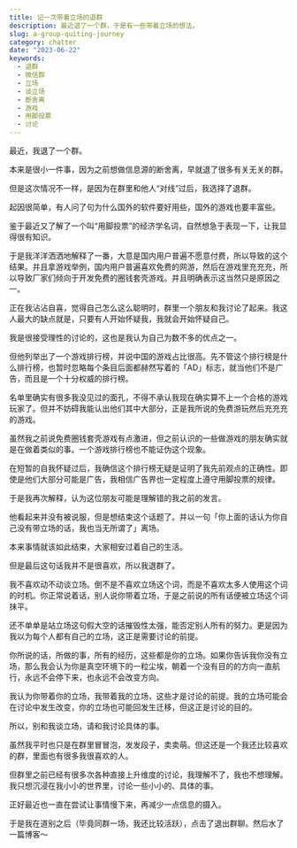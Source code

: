 ```yaml
---
title: 记一次带着立场的退群
description: 最近退了一个群，于是有一些带着立场的想法。
slug: a-group-quiting-journey
category: chatter
date: "2023-06-22"
keywords:
  - 退群
  - 微信群
  - 立场
  - 谈立场
  - 断舍离
  - 游戏
  - 用脚投票
  - 讨论
---
```


最近，我退了一个群。

本来是很小一件事，因为之前想做信息源的断舍离，早就退了很多有关无关的群。

但是这次情况不一样，是因为在群里和他人“对线”过后，我选择了退群。

起因很简单，有人问了句为什么国外的软件要好用些，国外的游戏也要丰富些。

鉴于最近又了解了一个叫“用脚投票”的经济学名词，自然想急于表现一下，让我显得很有知识。

于是我洋洋洒洒地解释了一番，大意是国内用户普遍不愿意付费，所以导致的这个结果。并且拿游戏举例，国内用户普遍喜欢免费的网游，然后在游戏里充充充，所以导致厂家们倾向于开发免费的圈钱套壳游戏。并且明确表示这当然只是原因之一。

正在我沾沾自喜，觉得自己怎么这么聪明时，群里一个朋友和我讨论了起来。我这人最大的缺点就是，只要有人开始怀疑我，我就会开始怀疑自己。

我是很接受理性的讨论的，这也是我认为自己为数不多的优点之一。

但他列举出了一个游戏排行榜，并说中国的游戏占比很高。先不管这个排行榜是什么排行榜，也暂时忽略每个条目后面都赫然写着的「AD」标志，就当他们不是广告，而且是一个十分权威的排行榜。

名单里确实有很多我没见过的面孔，不得不承认我现在确实算不上一个合格的游戏玩家了。但并不妨碍我能认出他们其中大部分，正是我所说的免费游玩然后充充充的游戏。

虽然我之前说免费圈钱套壳游戏有点激进，但之前认识的一些做游戏的朋友确实就是在做着类似的事。一个游戏排行榜也不能证伪这个现象。

在短暂的自我怀疑过后，我确信这个排行榜无疑是证明了我先前观点的正确性。即使是他们大部分可能是广告，我相信广告界也一定程度上遵守用脚投票的规律。

于是我再次解释，认为这位朋友可能是理解错的我之前的发言。

他看起来并没有被说服，但是想结束这个话题了。并以一句「你上面的话认为你自己没有带立场的话，我也当无所谓了」离场。

本来事情就该如此结束，大家相安过着自己的生活。

但是最后这句话我并不是很喜欢，所以我退群了。

我不喜欢动不动谈立场。倒不是不喜欢立场这个词，而是不喜欢太多人使用这个词的时机。你正常说着话，别人说你带着立场，于是之前说的所有话便被立场这个词抹平。

还不单单是站立场这句假大空的话摧毁性太强，能否定别人所有的努力。更是因为我以为每个人都有自己的立场，这正是需要讨论的前提。

你所说的话，所做的事，所有的经历，这些都是你的立场。如果你告诉我你没有立场，那么我会认为你是真空环境下的一粒尘埃，朝着一个没有目的的方向一直航行，永远不会停下来，也永远不会改变方向。

我认为你带着你的立场，我带着我的立场，这些才是讨论的前提。我的立场可能会在讨论中发生改变，你的立场也可能回发生迁移，但这正是讨论的目的。

所以，别和我谈立场，请和我讨论具体的事。

虽然我平时也只是在群里冒冒泡，发发段子，卖卖萌。但这还是一个我还比较喜欢的群，里面也有很多我很喜欢的人。

但群里之前已经有很多次各种直接上升维度的讨论，我理解不了，我也不想理解。我只想沉浸在我小小的世界里，讨论一些小小的、具体的事。

正好最近也一直在尝试让事情慢下来，再减少一点信息的摄入。

于是我在道别之后（毕竟同群一场，我还比较活跃），点击了退出群聊。然后水了一篇博客～
